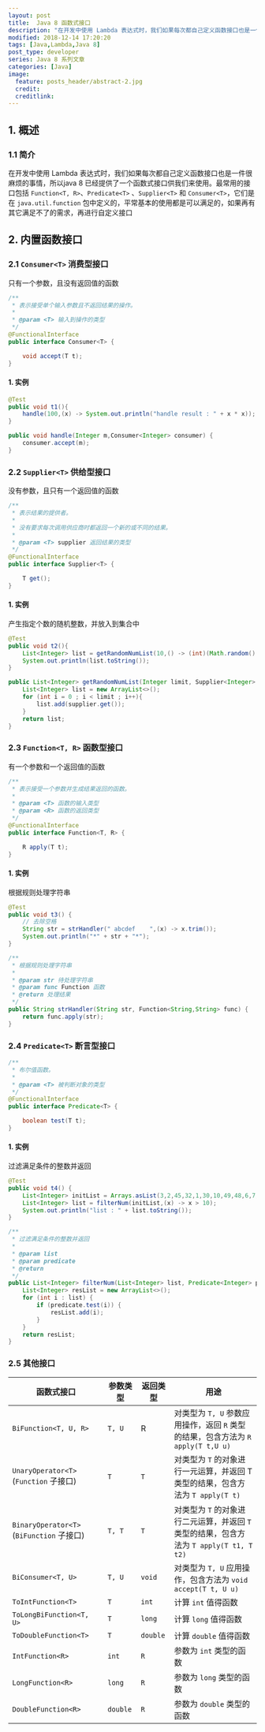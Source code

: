 ```yaml
---
layout: post
title:  Java 8 函数式接口
description: "在开发中使用 Lambda 表达式时，我们如果每次都自己定义函数接口也是一件很麻烦的事情，所以java 8 已经提供了一个函数式接口供我们来使用。最常用的接口包括 `Function<T, R>`、`Predicate<T>` 、`Supplier<T>` 和 `Consumer<T>`，它们是在 `java.util.function` 包中定义的，平常基本的使用都是可以满足的，如果再有其它满足不了的需求，再进行自定义接口。"
modified: 2018-12-14 17:20:20
tags: [Java,Lambda,Java 8]
post_type: developer
series: Java 8 系列文章
categories: [Java]
image:
  feature: posts_header/abstract-2.jpg
  credit:
  creditlink:
---
```



## 1. 概述

### 1.1 简介

在开发中使用 Lambda 表达式时，我们如果每次都自己定义函数接口也是一件很麻烦的事情，所以java 8 已经提供了一个函数式接口供我们来使用。最常用的接口包括 `Function<T, R>`、`Predicate<T>` 、`Supplier<T>` 和 `Consumer<T>`，它们是在 `java.util.function` 包中定义的，平常基本的使用都是可以满足的，如果再有其它满足不了的需求，再进行自定义接口

## 2. 内置函数接口

### 2.1 `Consumer<T>` 消费型接口

只有一个参数，且没有返回值的函数

```java
/**
 * 表示接受单个输入参数且不返回结果的操作。
 *
 * @param <T> 输入到操作的类型
 */
@FunctionalInterface
public interface Consumer<T> {

    void accept(T t);
}
```

#### 1. 实例

```java
@Test
public void t1(){
    handle(100,(x) -> System.out.println("handle result : " + x * x));
}

public void handle(Integer m,Consumer<Integer> consumer) {
    consumer.accept(m);
}
```

### 2.2 `Supplier<T>` 供给型接口

没有参数，且只有一个返回值的函数

```java
/**
 * 表示结果的提供者。
 *
 * 没有要求每次调用供应商时都返回一个新的或不同的结果。
 * 
 * @param <T> supplier 返回结果的类型
 */
@FunctionalInterface
public interface Supplier<T> {

    T get();
}
```

#### 1. 实例

产生指定个数的随机整数，并放入到集合中

```java
@Test
public void t2(){
    List<Integer> list = getRandomNumList(10,() -> (int)(Math.random() * 100));
    System.out.println(list.toString());
}

public List<Integer> getRandomNumList(Integer limit, Supplier<Integer> supplier) {
    List<Integer> list = new ArrayList<>();
    for (int i = 0 ; i < limit ; i++){
        list.add(supplier.get());
    }
    return list;
}
```

### 2.3 `Function<T, R>` 函数型接口

有一个参数和一个返回值的函数

```java
/**
 * 表示接受一个参数并生成结果返回的函数。
 *
 * @param <T> 函数的输入类型
 * @param <R> 函数的返回类型
 */
@FunctionalInterface
public interface Function<T, R> {

    R apply(T t);
}
```

#### 1. 实例

根据规则处理字符串

```java
@Test
public void t3() {
    // 去除空格
    String str = strHandler(" abcdef    ",(x) -> x.trim());
    System.out.println("*" + str + "*");
}

/**
 * 根据规则处理字符串
 *
 * @param str 待处理字符串
 * @param func Function 函数
 * @return 处理结果
 */
public String strHandler(String str, Function<String,String> func) {
    return func.apply(str);
}
```

### 2.4 `Predicate<T>` 断言型接口


```java
/**
 * 布尔值函数。
 *
 * @param <T> 被判断对象的类型
 */
@FunctionalInterface
public interface Predicate<T> {

    boolean test(T t);
}
```

#### 1. 实例

过滤满足条件的整数并返回

```java
@Test
public void t4() {
    List<Integer> initList = Arrays.asList(3,2,45,32,1,30,10,49,48,6,7,0,8);
    List<Integer> list = filterNum(initList,(x) -> x > 10);
    System.out.println("list : " + list.toString());
}

/**
 * 过滤满足条件的整数并返回
 *
 * @param list
 * @param predicate
 * @return
 */
public List<Integer> filterNum(List<Integer> list, Predicate<Integer> predicate) {
    List<Integer> resList = new ArrayList<>();
    for (int i : list) {
        if (predicate.test(i)) {
            resList.add(i);
        }
    }
    return resList;
}
```


### 2.5 其他接口


函数式接口 | 参数类型 | 返回类型 | 用途
---|--- | --- | ---
`BiFunction<T, U, R>` | `T, U` | R | 对类型为 `T, U` 参数应用操作，返回 `R` 类型的结果，包含方法为 `R apply(T t,U u)`
`UnaryOperator<T>` (`Function` 子接口) | `T` | `T` | 对类型为 `T` 的对象进行一元运算，并返回 T 类型的结果，包含方法为 `T apply(T t)`
`BinaryOperator<T>` (`BiFunction` 子接口) | `T, T` | `T` | 对类型为 `T` 的对象进行二元运算，并返回 `T` 类型的结果，包含方法为 `T apply(T t1, T t2)`
`BiConsumer<T, U>` | `T, U` | `void` | 对类型为 `T, U` 应用操作，包含方法为 `void accept(T t, U u)`
`ToIntFunction<T>` | `T` | `int` | 计算 `int` 值得函数
`ToLongBiFunction<T, U>` | `T` | `long` | 计算 `long` 值得函数
`ToDoubleFunction<T>` | `T` | `double` |计算 `double` 值得函数
`IntFunction<R>` | `int` | `R` | 参数为 `int` 类型的函数
`LongFunction<R>` | `long` | `R` | 参数为 `long` 类型的函数
`DoubleFunction<R>` | `double` | `R` | 参数为 `double` 类型的函数
